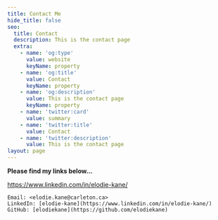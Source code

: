 ```yaml
---
title: Contact Me
hide_title: false
seo:
  title: Contact
  description: This is the contact page
  extra:
    - name: 'og:type'
      value: website
      keyName: property
    - name: 'og:title'
      value: Contact
      keyName: property
    - name: 'og:description'
      value: This is the contact page
      keyName: property
    - name: 'twitter:card'
      value: summary
    - name: 'twitter:title'
      value: Contact
    - name: 'twitter:description'
      value: This is the contact page
layout: page
---
```

**Please find my links below...**

<https://www.linkedin.com/in/elodie-kane/>

```
Email: <elodie.kane@carleton.ca>    
LinkedIn: [elodie-kane](https://www.linkedin.com/in/elodie-kane/)    
GitHub: [elodiekane](https://github.com/elodiekane)


```
